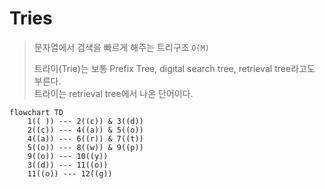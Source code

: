 # Tries

> 문자열에서 검색을 빠르게 해주는 트리구조 `O(M)`
>
> 트라이(Trie)는 보통 Prefix Tree, digital search tree, retrieval tree라고도 부른다.  
> 트라이는 retrieval tree에서 나온 단어이다.

```mermaid
flowchart TD
    1(( )) --- 2((c)) & 3((d))
    2((c)) --- 4((a)) & 5((o))
    4((a)) --- 6((r)) & 7((t))
    5((o)) --- 8((w)) & 9((p))
    9((o)) --- 10((y))
    3((d)) --- 11((o))
    11((o)) --- 12((g))
```
